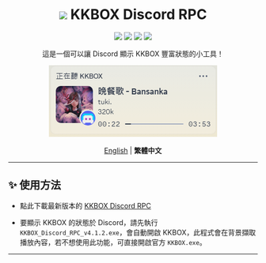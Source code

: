 <div align="center">
<h1><img src="./media/icon_128.png" width="30px"> KKBOX Discord RPC</h1>

<img src="https://img.shields.io/github/last-commit/poyu39/KKBOX_Discord_RPC.svg">
<img src="https://img.shields.io/github/release/poyu39/KKBOX_Discord_RPC">
<img src="https://img.shields.io/github/release/poyu39/KKBOX_Discord_RPC">
<img src="https://img.shields.io/github/stars/poyu39/KKBOX_Discord_RPC?label=Stars">

<p>這是一個可以讓 Discord 顯示 KKBOX 豐富狀態的小工具！</p>

<img src="./media/screenshot.png" alt="應用程式截圖">

<br>

[English](README_en.md) | **繁體中文**

</div>

---

## ✨ 使用方法

- 點此下載最新版本的 [KKBOX Discord RPC](https://github.com/poyu39/KKBOX_Discord_RPC/releases/download/v4.1.2/KKBOX_Discord_RPC_v4.1.2.exe)


- 要顯示 KKBOX 的狀態於 Discord，請先執行 `KKBOX_Discord_RPC_v4.1.2.exe`，會自動開啟 KKBOX，此程式會在背景擷取播放內容，若不想使用此功能，可直接開啟官方 `KKBOX.exe`。

---